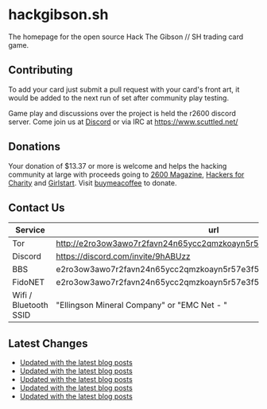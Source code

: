 # hackgibson.sh
The homepage for the open source Hack The Gibson // SH trading card game.


## Contributing

To add your card just submit a pull request with your card's front art, it would be added to the next run of set after community play testing.

Game play and discussions over the project is held the r2600 discord server. Come join us at [Discord](https://discord.com/invite/9hABUzz) or via IRC at https://www.scuttled.net/


## Donations

Your donation of $13.37 or more is welcome and helps the hacking community at large with proceeds going to [2600 Magazine](https://2600.com/), [Hackers for Charity](https://hackersforcharity.org) and [Girlstart](https://girlstart.org).  Visit [buymeacoffee](https://www.buymeacoffee.com/hackgibson.sh) to donate.


## Contact Us

Service | url
-|-
Tor | http://e2ro3ow3awo7r2favn24n65ycc2qmzkoayn5r57e3f56nvjwdcgg32ad.onion
Discord | https://discord.com/invite/9hABUzz
BBS | e2ro3ow3awo7r2favn24n65ycc2qmzkoayn5r57e3f56nvjwdcgg32ad.onion:23
FidoNET | e2ro3ow3awo7r2favn24n65ycc2qmzkoayn5r57e3f56nvjwdcgg32ad.onion:24554
Wifi / Bluetooth SSID | "Ellingson Mineral Company" or "EMC Net - <fidonet address>"

## Latest Changes
<!-- BLOG-POST-LIST:START -->
- [Updated with the latest blog posts](https://github.com/DFW2600/hackgibson.sh/commit/2bfe6e361baf0a658b1fe4b00bd59e8d819b1659)
- [Updated with the latest blog posts](https://github.com/DFW2600/hackgibson.sh/commit/725ccb201722614f7bbe93ccfab2df86a8e79fc9)
- [Updated with the latest blog posts](https://github.com/DFW2600/hackgibson.sh/commit/8e766e3789ed127aa3e4eb89e63d17dbc1ef10e5)
- [Updated with the latest blog posts](https://github.com/DFW2600/hackgibson.sh/commit/2ac434edc79af24d154de0237092d486d817415e)
- [Updated with the latest blog posts](https://github.com/DFW2600/hackgibson.sh/commit/029b629389e343a5dff8fd2a13a5f3a7033f246b)
<!-- BLOG-POST-LIST:END -->
